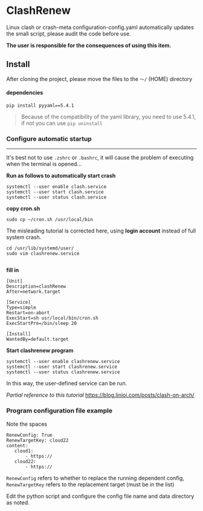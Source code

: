 # ClashRenew

Linux clash or crash-meta configuration-config.yaml automatically updates the small script, please audit the code before use.


**The user is responsible for the consequences of using this item.**


## Install

After cloning the project, please move the files to the ````～/```` (HOME) directory

#### dependencies

```pip install pyyaml==5.4.1```

>Because of the compatibility of the yaml library, you need to use 5.4.1, if not you can use ```pip uninstall```



### Configure automatic startup

-------

It's best not to use ```.zshrc``` or ```.bashrc```, it will cause the problem of executing when the terminal is opened...

**Run as follows to automatically start crash**
````
systemctl --user enable clash.service
systemctl --user start clash.service
systemctl --user status clash.service
````

**copy cron.sh**
````
sudo cp ~/cron.sh /usr/local/bin
````

The misleading tutorial is corrected here, using **login account** instead of full system crash.

````
cd /usr/lib/systemd/user/
sudo vim clashrenew.service


````


**fill in**
````
[Unit]
Description=clashRenew
After=network.target

[Service]
Type=simple
Restart=on-abort
ExecStart=sh usr/local/bin/cron.sh
ExecStartPre=/bin/sleep 20

[Install]
WantedBy=default.target
````

**Start clashrenew program**
````
systemctl --user enable clashrenew.service
systemctl --user start clashrenew.service
systemctl --user status clashrenew.service
````

In this way, the user-defined service can be run.


*Partial reference to this tutorial*
https://blog.linioi.com/posts/clash-on-arch/





### Program configuration file example

Note the spaces
````
RenewConfig: True
RenewTargetKey: cloud22
content:
   cloud1:
       - https://
   cloud22:
       - https://

````

```RenewConfig``` refers to whether to replace the running dependent config, ```RenewTargetKey``` refers to the replacement target (must be in the list)




Edit the python script and configure the config file name and data directory as noted.
